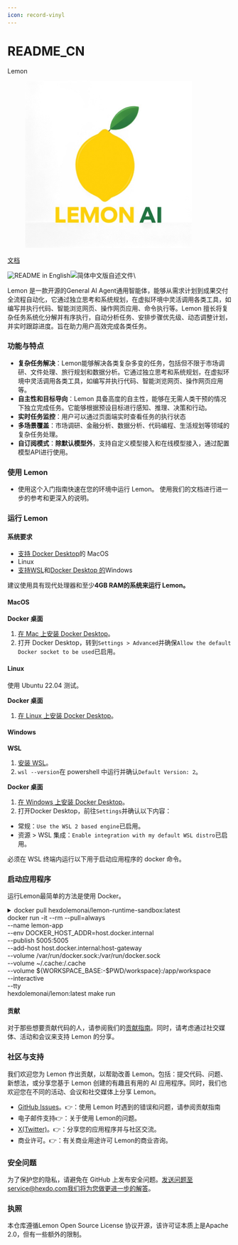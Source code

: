 ```yaml
---
icon: record-vinyl
---
```


# README\_CN

Lemon

<figure><img src="./public/img/Lemon_logo.png" alt="" width="375"><figcaption></figcaption></figure>

&#x20;                                                                               [文档](https://lemon-11.gitbook.io/lemon-docs/)

![README in English](https://img.shields.io/badge/English-d9d9d9)![简体中文版自述文件](https://img.shields.io/badge/%E7%AE%80%E4%BD%93%E4%B8%AD%E6%96%87-d9d9d9)\


Lemon 是一款开源的General AI Agent通用智能体，能够从需求计划到成果交付全流程自动化，它通过独立思考和系统规划，在虚拟环境中灵活调用各类工具，如编写并执行代码、智能浏览网页、操作网页应用、命令执行等。Lemon 擅长将复杂任务系统化分解并有序执行，自动分析任务、安排步骤优先级、动态调整计划，并实时跟踪进度。旨在助力用户高效完成各类任务。

### 功能与特点

* **复杂任务解决**：Lemon能够解决各类复杂多变的任务，包括但不限于市场调研、文件处理、旅行规划和数据分析。它通过独立思考和系统规划，在虚拟环境中灵活调用各类工具，如编写并执行代码、智能浏览网页、操作网页应用等。
* **自主性和目标导向**：Lemon 具备高度的自主性，能够在无需人类干预的情况下独立完成任务。它能够根据预设目标进行感知、推理、决策和行动。
* **实时任务监控**：用户可以通过页面端实时查看任务的执行状态
* **多场景覆盖**：市场调研、金融分析、数据分析、代码编程、生活规划等领域的复杂任务处理。
* **自订阅模式**：**除默认模型外**，支持自定义模型接入和在线模型接入，通过配置模型API进行使用。

### 使用 Lemon

* 使用这个入门指南快速在您的环境中运行 Lemon。 使用我们的文档进行进一步的参考和更深入的说明。

### 运行 Lemon

#### 系统要求 <a href="#system-requirements" id="system-requirements"></a>

* [支持 Docker Desktop](https://docs.docker.com/desktop/setup/install/mac-install/#system-requirements)的 MacOS
* Linux
* [支持WSL](https://learn.microsoft.com/en-us/windows/wsl/install)和[Docker Desktop 的](https://docs.docker.com/desktop/setup/install/windows-install/#system-requirements)Windows

建议使用具有现代处理器和至少**4GB RAM的系统来运行 Lemon。**

#### **MacOS**

**Docker 桌面**

1. [在 Mac 上安装 Docker Desktop](https://docs.docker.com/desktop/setup/install/mac-install)。
2. 打开 Docker Desktop，转到`Settings > Advanced`并确保`Allow the default Docker socket to be used`已启用。

#### **Linux**

使用 Ubuntu 22.04 测试。

**Docker 桌面**

1. [在 Linux 上安装 Docker Desktop](https://docs.docker.com/desktop/setup/install/linux/)。

#### **Windows**

**WSL**

1. [安装 WSL](https://learn.microsoft.com/en-us/windows/wsl/install)。
2. `wsl --version`在 powershell 中运行并确认`Default Version: 2`。

**Docker 桌面**

1. [在 Windows 上安装 Docker Desktop](https://docs.docker.com/desktop/setup/install/windows-install)。
2. 打开Docker Desktop，前往`Settings`并确认以下内容：

* 常规：`Use the WSL 2 based engine`已启用。
* 资源 > WSL 集成：`Enable integration with my default WSL distro`已启用。

必须在 WSL 终端内运行以下用于启动应用程序的 docker 命令。

### 启动应用程序 <a href="#start-the-app" id="start-the-app"></a>

运行Lemon最简单的方法是使用 Docker。

<details>

<summary>docker pull hexdolemonai/lemon-runtime-sandbox:latest<br>docker run -it --rm --pull=always<br>--name lemon-app<br>--env DOCKER_HOST_ADDR=host.docker.internal<br>--publish 5005:5005<br>--add-host host.docker.internal:host-gateway<br>--volume /var/run/docker.sock:/var/run/docker.sock<br>--volume ~/.cache:/.cache<br>--volume ${WORKSPACE_BASE:-$PWD/workspace}:/app/workspace<br>--interactive<br>--tty<br>hexdolemonai/lemon:latest make run</summary>



</details>

#### 贡献

对于那些想要贡献代码的人，请参阅我们的[贡献指南](https://github.com/hexdocom/lemon/blob/main/CONTRIBUTING.md)。同时，请考虑通过社交媒体、活动和会议来支持 Lemon 的分享。

### 社区与支持

我们欢迎您为 Lemon 作出贡献，以帮助改善 Lemon。包括：提交代码、问题、新想法，或分享您基于 Lemon 创建的有趣且有用的 AI 应用程序。同时，我们也欢迎您在不同的活动、会议和社交媒体上分享 Lemon。

* [GitHub Issues](https://github.com/hexdocom/lemon/issues)。👉：使用 Lemon 时遇到的错误和问题，请参阅贡献指南
* 电子邮件支持👉：关于使用 Lemon的问题。
* [X(Twitter)](https://x.com/LemonAI_cc)。👉：分享您的应用程序并与社区交流。
* 商业许可。👉：有关商业用途许可 Lemon的商业咨询。

### 安全问题

为了保护您的隐私，请避免在 GitHub 上发布安全问题。发送问题至service@hexdo.com我们将为您做更进一步的解答。

### 执照

本仓库遵循Lemon Open Source License 协议开源，该许可证本质上是Apache 2.0，但有一些额外的限制。
